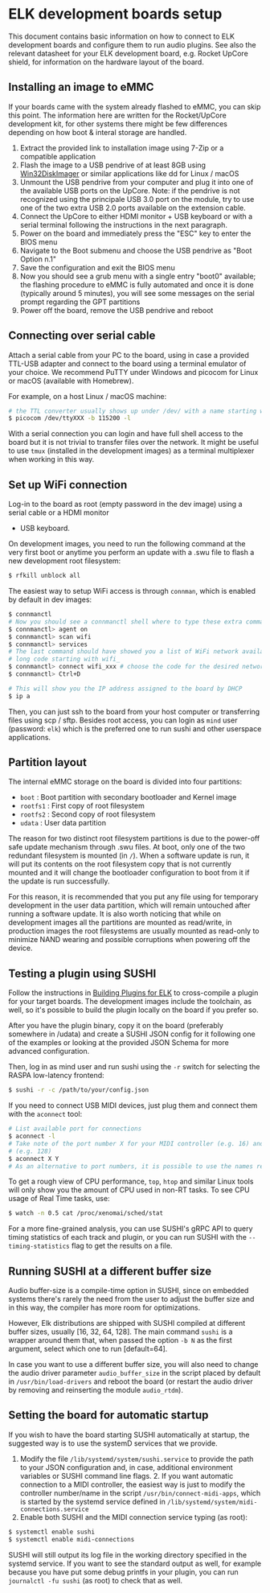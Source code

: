 # ELK development boards setup

This document contains basic information on how to connect to ELK development boards and configure
them to run audio plugins. See also the relevant datasheet for your ELK development board, e.g. Rocket UpCore shield, for information on the hardware layout of the board.

## Installing an image to eMMC

If your boards came with the system already flashed to eMMC, you can skip this point. The information here are written for the Rocket/UpCore development kit, for other systems there might be few differences depending on how boot & interal storage are handled.

  1. Extract the provided link to installation image using 7-Zip or a compatible application
  2. Flash the image to a USB pendrive of at least 8GB using [Win32DiskImager](https://sourceforge.net/projects/win32diskimager/) or similar applications like dd for Linux / macOS
  3. Unmount the USB pendrive from your computer and plug it into one of the available USB ports on the UpCore. Note: if the pendrive is not recognized using the principale USB 3.0 port on the module, try to use one of the two extra USB 2.0 ports available on the extension cable.
  4. Connect the UpCore to either HDMI monitor + USB keyboard or with a serial terminal following the instructions in the next paragraph.
  5. Power on the board and immediately press the "ESC" key to enter the BIOS menu
  6. Navigate to the Boot submenu and choose the USB pendrive as "Boot Option n.1"
  7. Save the configuration and exit the BIOS menu
  8. Now you should see a grub menu with a single entry "boot0" available; the flashing procedure to eMMC is fully automated and once it is done (typically around 5 minutes), you will see some messages on the serial prompt regarding the GPT partitions
  9. Power off the board, remove the USB pendrive and reboot

## Connecting over serial cable

Attach a serial cable from your PC to the board, using in case a provided TTL-USB adapter and connect to the board using a terminal emulator of your choice. We recommend PuTTY under Windows and picocom for Linux or macOS (available with Homebrew).

For example, on a host Linux / macOS machine:
```bash
# the TTL converter usually shows up under /dev/ with a name starting with tty
$ picocom /dev/ttyXXX -b 115200 -l
```

With a serial connection you can login and have full shell access to the board but it is not trivial to transfer files over the network. It might be useful to use `tmux` (installed in the development images) as a terminal multiplexer when working in this way.

## Set up WiFi connection

Log-in to the board as root (empty password in the dev image) using a serial cable or a HDMI monitor
+ USB keyboard.

On development images, you need to run the following command at the very first boot or anytime you
perform an update with a .swu file to flash a new development root filesystem:

```bash
$ rfkill unblock all
```

The easiest way to setup WiFi access is through `connman`, which is enabled by default in dev
images:

```bash
$ connmanctl
# Now you should see a connmanctl shell where to type these extra commands:
$ connmanctl> agent on
$ connmanctl> scan wifi
$ connmanctl> services
# The last command should have showed you a list of WiFi network available with their SSID and a
# long code starting with wifi_
$ connmanctl> connect wifi_xxx # choose the code for the desired network. You can tab-complete. 
$ connmanctl> Ctrl+D

# This will show you the IP address assigned to the board by DHCP
$ ip a
```

Then, you can just ssh to the board from your host computer or transferring files using scp / sftp.
Besides root access, you can login as `mind` user (password: `elk`) which is the preferred one to run sushi and other userspace applications.

## Partition layout

The internal eMMC storage on the board is divided into four partitions:

  * `boot`    : Boot partition with secondary bootloader and Kernel image
  * `rootfs1` : First copy of root filesystem
  * `rootfs2` : Second copy of root filesystem
  * `udata`   : User data partition

The reason for two distinct root filesystem partitions is due to the power-off safe update mechanism through .swu files. At boot, only one of the two redundant filesystem is mounted (in `/`). When a software update is run, it will put its contents on the root filesystem copy that is not currently mounted and it will change the bootloader configuration to boot from it if the update is run successfully. 

For this reason, it is recommended that you put any file using for temporary development in the user
data partition, which will remain untouched after running a software update. It is also worth noticing that while on development images all the partitions are mounted as read/write, in production images the root filesystems are usually mounted as read-only to minimize NAND wearing and possible corruptions when powering off the device.

## Testing a plugin using SUSHI

Follow the instructions in [Building Plugins for ELK](building_plugins_for_elk.md) to cross-compile a plugin for your target boards. The development images include the toolchain, as well, so it's possible to build the plugin locally on the board if you prefer so.

After you have the plugin binary, copy it on the board (preferably somewhere in /udata) and create a SUSHI JSON config for it following one of the examples or looking at the provided JSON Schema for more advanced configuration.

Then, log in as mind user and run sushi using the `-r` switch for selecting the RASPA low-latency frontend:

```bash
$ sushi -r -c /path/to/your/config.json
```

If you need to connect USB MIDI devices, just plug them and connect them with the `aconnect` tool:

```bash
# List available port for connections
$ aconnect -l
# Take note of the port number X for your MIDI controller (e.g. 16) and the one Y assigned to Sushi
# (e.g. 128)
$ aconnect X Y
# As an alternative to port numbers, it is possible to use the names reported by aconnect -l
```

To get a rough view of CPU performance, `top`, `htop` and similar Linux tools will only show you the amount of CPU used in non-RT tasks. To see CPU usage of Real Time tasks, use:

```bash
$ watch -n 0.5 cat /proc/xenomai/sched/stat
```

For a more fine-grained analysis, you can use SUSHI's gRPC API to query timing statistics of each track and plugin, or you can run SUSHI with the `--timing-statistics` flag to get the results on a file.

## Running SUSHI at a different buffer size

Audio buffer-size is a compile-time option in SUSHI, since on embedded systems there's rarely the need from the user to adjust the buffer size and in this way, the compiler has more room for optimizations.

However, Elk distributions are shipped with SUSHI compiled at different buffer sizes, usually [16, 32, 64, 128]. The main command `sushi` is a wrapper around them that, when passed the option `-b N` as the first argument, select which one to run [default=64].

In case you want to use a different buffer size, you will also need to change the audio driver parameter `audio_buffer_size` in the script placed by default in `/usr/bin/load-drivers` and reboot the board (or restart the audio driver by removing and reinserting the module `audio_rtdm`).

## Setting the board for automatic startup

If you wish to have the board starting SUSHI automatically at startup, the suggested way is to use the systemD services that we provide.

  1. Modify the file `/lib/systemd/system/sushi.service` to provide the path to your JSON configuration
and, in case, additional environment variables or SUSHI command line flags.
    2. If you want automatic connection to a MIDI controller, the easiest way is just to modify the controller number/name in the script `/usr/bin/connect-midi-apps`, which is started by the systemd service defined in `/lib/systemd/system/midi-connections.service`
  3. Enable both SUSHI and the MIDI connection service typing (as root):

```bash
$ systemctl enable sushi
$ systemctl enable midi-connections
```

SUSHI will still output its log file in the working directory specified in the systemd service. If you want to see the standard output as well, for example because you have put some debug printfs in your plugin, you can run `journalctl -fu sushi` (as root) to check that as well.

